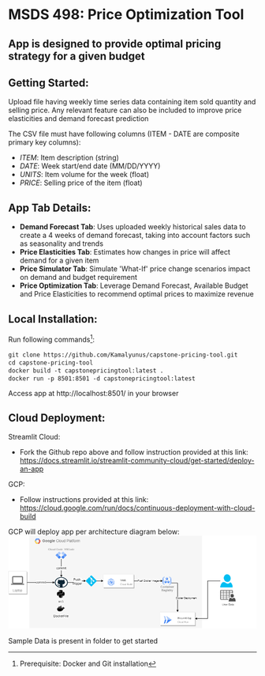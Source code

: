 # MSDS 498: Price Optimization Tool

## App is designed to provide optimal pricing strategy for a given budget

## Getting Started:
Upload file having weekly time series data containing item sold quantity and selling price. Any relevant feature can also be included to improve price elasticities and demand forecast prediction

The CSV file must have following columns (ITEM - DATE are composite primary key columns):
- *ITEM*: Item description (string) 
- *DATE*: Week start/end date (MM/DD/YYYY) 
- *UNITS*: Item volume for the week (float) 
- *PRICE*: Selling price of the item (float)

## App Tab Details:
- **Demand Forecast Tab**: Uses uploaded weekly historical sales data to create a 4 weeks of demand forecast, taking into account factors such as seasonality and trends
- **Price Elasticities Tab**: Estimates how changes in price will affect demand for a given item
- **Price Simulator Tab**: Simulate 'What-If' price change scenarios impact on demand and budget requirement
- **Price Optimization Tab**: Leverage Demand Forecast, Available Budget and Price Elasticities to recommend optimal prices to maximize revenue

## Local Installation:
 Run following commands[^1]:

 ```
 git clone https://github.com/Kamalyunus/capstone-pricing-tool.git
 cd capstone-pricing-tool
 docker build -t capstonepricingtool:latest . 
 docker run -p 8501:8501 -d capstonepricingtool:latest
 ```
 Access app at  http://localhost:8501/ in your browser

## Cloud Deployment:

Streamlit Cloud:
- Fork the Github repo above and follow instruction provided at this link: <br/> 
https://docs.streamlit.io/streamlit-community-cloud/get-started/deploy-an-app 

GCP:
 - Follow instructions provided at this link:<br/>
 https://cloud.google.com/run/docs/continuous-deployment-with-cloud-build 

GCP will deploy app per architecture diagram below: <br/>
![Architecture1](Architecture.drawio.png)

Sample Data is present in folder to get started

 [^1]: Prerequisite: Docker and Git installation 
